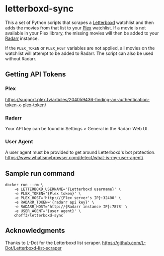 # letterboxd-sync

This a set of Python scripts that scrapes a [Letterboxd](https://letterboxd.com) watchlist and then adds the movies from that list to your [Plex](https://www.plex.tv/) watchlist. If a movie is not available in your Plex library, the missing movies will then be added to your [Radarr](https://github.com/Radarr/Radarr) instance. 

If the `PLEX_TOKEN` or `PLEX_HOST` variables are not applied, all movies on the watchlist will attempt to be added to Radarr. The script can also be used without Radarr.

## Getting API Tokens
### Plex
https://support.plex.tv/articles/204059436-finding-an-authentication-token-x-plex-token/

### Radarr
Your API key can be found in Settings > General in the Radarr Web UI.

### User Agent
A user agent must be provided to get around Letterboxd's bot protection. https://www.whatismybrowser.com/detect/what-is-my-user-agent/

## Sample run command
```
docker run --rm \
    -e LETTERBOXD_USERNAME='{Letterboxd username}' \
    -e PLEX_TOKEN='{Plex token}' \
    -e PLEX_HOST='http://{Plex server's IP}:32400' \
    -e RADARR_TOKEN='{radarr api key}' \
    -e RADARR_HOST='http://{Radarr instance IP}:7878' \
    -e USER_AGENT='{user agent}' \
    choff3/letterboxd-sync
```

## Acknowledgments

Thanks to L-Dot for the Letterboxd list scraper. https://github.com/L-Dot/Letterboxd-list-scraper
